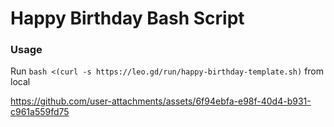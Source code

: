 # Happy Birthday Bash Script

### Usage

Run `bash <(curl -s https://leo.gd/run/happy-birthday-template.sh)` from local

https://github.com/user-attachments/assets/6f94ebfa-e98f-40d4-b931-c961a559fd75

